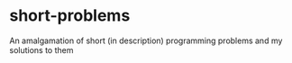 # short-problems
An amalgamation of short (in description) programming problems and my solutions to them
